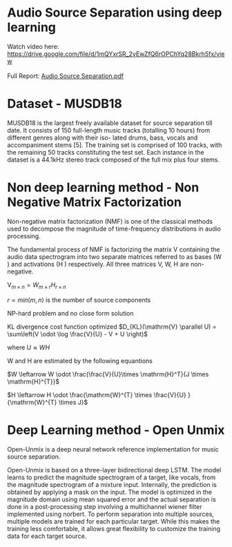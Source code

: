 # Audio Source Separation using deep learning

Watch video here: https://drive.google.com/file/d/1mQYxrSR_2vEwZfQ6rOPChYq28Bkrh5fx/view \
\
Full Report: [Audio Source Separation.pdf](https://github.com/LaughBuddha/Audio-Source-Separation/blob/master/Audio%20Source%20Separation.pdf)

# Dataset - MUSDB18

MUSDB18 is the largest freely available dataset for source separation till date. It consists of 150 full-length music tracks (totalling 10 hours) from different genres along with their iso- lated drums, bass, vocals and accompaniment stems [5]. The training set is comprised of 100 tracks, with the remaining 50 tracks constituting the test set. Each instance in the dataset is a 44.1kHz stereo track composed of the full mix plus four stems.

# Non deep learning method - Non Negative Matrix Factorization
Non-negative matrix factorization (NMF) is one of the classical methods used to decompose the magnitude of time-frequency distributions in audio processing. 

The fundamental process of NMF is factorizing the matrix V containing the audio data spectrogram into two separate matrices referred to as bases (W ) and activations (H ) respectively. All three matrices V, W, H are non-negative.

$\mathrm{V}_{m \times n} = W_{m \times r}H_{r \times n}$

$r = min(m, n)$ is the number of source components

NP-hard problem and no close form solution

KL divergence cost function optimized 
$D_{KL}(\mathrm{V} \parallel U) = \sum\left(V \odot  \log \frac{V}{U} - V + U \right)$

where $\mathrm{U} \approx WH$

W and H are estimated by the following equantions

$W \leftarrow W \odot \frac{\frac{V}{U}\times \mathrm{H}^T}{J \times \mathrm{H}^{T}}$

$H \leftarrow H \odot \frac{\mathrm{W}^{T} \times \frac{V}{U} }{\mathrm{W}^{T} \times J}$

# Deep Learning method - Open Unmix

Open-Unmix is a deep neural network reference implementation for music source separation.

Open-Unmix is based on a three-layer bidirectional deep LSTM. The model learns to predict the magnitude spectrogram of a target, like vocals, from the magnitude spectrogram of a mixture input. Internally, the prediction is obtained by applying a mask on the input. The model is optimized in the magnitude domain using mean squared error and the actual separation is done in a post-processing step involving a multichannel wiener filter implemented using norbert. To perform separation into multiple sources, multiple models are trained for each particular target. While this makes the training less comfortable, it allows great flexibility to customize the training data for each target source.



